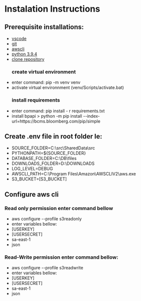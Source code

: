# Instalation Instructions

## Prerequisite installations:
<ul>
<li><a href="https://code.visualstudio.com/download">vscode</a></li>
<li><a href="https://git-scm.com/downloads">git</a></li>
<li><a href="https://docs.aws.amazon.com/cli/latest/userguide/getting-started-install.html">awscli</a></li>
<li><a href="https://www.python.org/downloads/release/python-394/">python 3.9.4</a></li>
<li><a href="https://github.com/jcarlitooliveira/SharedData">clone repository</a></li>

### create virtual environment
<li>enter command: pip -m venv venv</li>
<li>activate virtual environnment (venv/Scripts/activate.bat)</li>

### install requirements
<li>enter command: pip install - r requirements.txt</li>
<li>install bpapi > python -m pip install --index-url=https://bcms.bloomberg.com/pip/simple </li>
</ul>

## Create .env file in root folder Ie:
<ul>
<li>SOURCE_FOLDER=C:\src\SharedData\src</li>
<li>PYTHONPATH=${SOURCE_FOLDER}</li>
<li>DATABASE_FOLDER=C:\DB\files</li>
<li>DOWNLOADS_FOLDER=D:\DOWNLOADS</li>
<li>LOG_LEVEL=DEBUG</li>
<li>AWSCLI_PATH=C:\Program Files\Amazon\AWSCLIV2\aws.exe</li>
<li>S3_BUCKET=[S3_BUCKET]</li>
</ul>

## Configure aws cli

### Read only permission enter command bellow
<ul>
<li>aws configure --profile s3readonly</li>
<li>enter variables bellow:</li>
<li>[USERKEY]</li>
<li>[USERSECRET]</li>
<li>sa-east-1</li>
<li>json</li>
</ul>

### Read-Write permission enter command bellow:
<ul>
<li>aws configure --profile s3readwrite</li>
<li>enter variables bellow:</li>
<li>[USERKEY]</li>
<li>[USERSECRET]</li>
<li>sa-east-1</li>
<li>json</li>
</ul>
